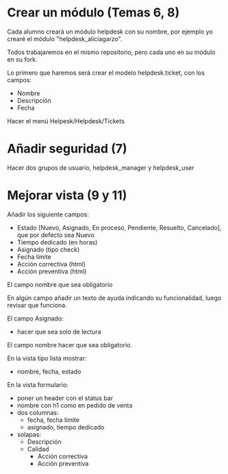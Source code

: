 # Crear un módulo (Temas 6, 8)

Cada alumno creará un módulo helpdesk con su nombre, por ejemplo yo crearé el módulo "helpdesk_aliciagarzo".

Todos trabajaremos en el mismo repositorio, pero cada uno en su módulo en su fork.

Lo primero que haremos será crear el modelo helpdesk.ticket, con los campos:

- Nombre
- Descripción
- Fecha

Hacer el menú Helpesk/Helpdesk/Tickets

# Añadir seguridad (7)

Hacer dos grupos de usuario, helpdesk_manager y helpdesk_user

# Mejorar vista (9 y 11)

Añadir los siguiente campos:
- Estado [Nuevo, Asignado, En proceso, Pendiente, Resuelto, Cancelado], que por defecto sea Nuevo
- Tiempo dedicado (en horas)
- Asignado (tipo check)
- Fecha límite
- Acción correctiva (html)
- Acción preventiva (html)

El campo nombre que sea obligatorio

En algún campo añadir un texto de ayuda indicando su funcionalidad, luego revisar que funciona.

El campo Asignado:
- hacer que sea solo de lectura

El campo nombre hacer que sea obligatorio.

En la vista tipo lista mostrar:
- nombre, fecha, estado

En la vista formulario:
- poner un header con el status bar
- nombre con h1 como en pedido de venta
- dos columnas:
  - fecha, fecha límite
  - asignado, tiempo dedicado
- solapas:
  - Descripción
  - Calidad
    - Acción correctiva
    - Acción preventiva
